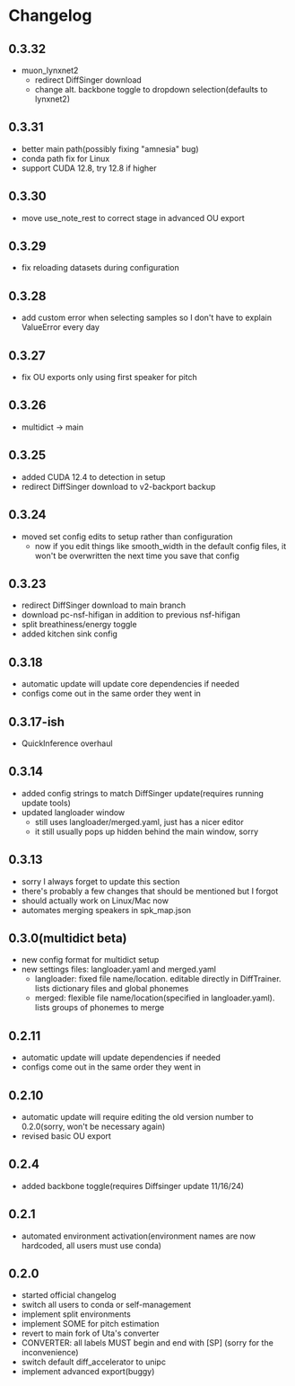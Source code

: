 # Changelog

## 0.3.32
- muon_lynxnet2
  - redirect DiffSinger download
  - change alt. backbone toggle to dropdown selection(defaults to lynxnet2)

## 0.3.31
- better main path(possibly fixing "amnesia" bug)
- conda path fix for Linux
- support CUDA 12.8, try 12.8 if higher
  
## 0.3.30
- move use_note_rest to correct stage in advanced OU export
  
## 0.3.29
- fix reloading datasets during configuration
  
## 0.3.28
- add custom error when selecting samples so I don't have to explain ValueError every day

## 0.3.27
- fix OU exports only using first speaker for pitch
  
## 0.3.26
- multidict -> main

## 0.3.25
- added CUDA 12.4 to detection in setup
- redirect DiffSinger download to v2-backport backup

## 0.3.24
- moved set config edits to setup rather than configuration
  - now if you edit things like smooth_width in the default config files, it won't be overwritten the next time you save that config
 
## 0.3.23
- redirect DiffSinger download to main branch
- download pc-nsf-hifigan in addition to previous nsf-hifigan
- split breathiness/energy toggle
- added kitchen sink config

## 0.3.18
- automatic update will update core dependencies if needed
- configs come out in the same order they went in

## 0.3.17-ish
- QuickInference overhaul

## 0.3.14
- added config strings to match DiffSinger update(requires running update tools)
- updated langloader window
  - still uses langloader/merged.yaml, just has a nicer editor
  - it still usually pops up hidden behind the main window, sorry

## 0.3.13
- sorry I always forget to update this section
- there's probably a few changes that should be mentioned but I forgot
- should actually work on Linux/Mac now
- automates merging speakers in spk_map.json

## 0.3.0(multidict beta)
- new config format for multidict setup
- new settings files: langloader.yaml and merged.yaml
  - langloader: fixed file name/location. editable directly in DiffTrainer. lists dictionary files and global phonemes
  - merged: flexible file name/location(specified in langloader.yaml). lists groups of phonemes to merge

## 0.2.11
- automatic update will update dependencies if needed
- configs come out in the same order they went in

## 0.2.10
- automatic update will require editing the old version number to 0.2.0(sorry, won't be necessary again)
- revised basic OU export

## 0.2.4
- added backbone toggle(requires Diffsinger update 11/16/24)

## 0.2.1
- automated environment activation(environment names are now hardcoded, all users must use conda)

## 0.2.0
- started official changelog
- switch all users to conda or self-management
- implement split environments
- implement SOME for pitch estimation
- revert to main fork of Uta's converter
- CONVERTER: all labels MUST begin and end with [SP] (sorry for the inconvenience)
- switch default diff_accelerator to unipc
- implement advanced export(buggy)
